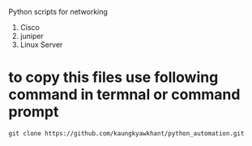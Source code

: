 Python scripts for networking 
1. Cisco
2. juniper
3. Linux Server

# to copy this files use following command in termnal or command prompt
`git clone https://github.com/kaungkyawkhant/python_automation.git`

